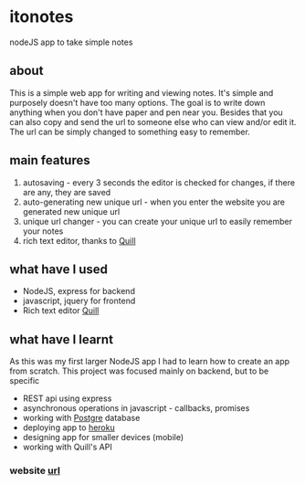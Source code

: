 # itonotes
nodeJS app to take simple notes

## about
This is a simple web app for writing and viewing notes. It's simple and purposely doesn't have too many options. The goal is to write down anything when you don't have paper and pen near you. Besides that you can also copy and send the url to someone else who can view and/or edit it. The url can be simply changed to something easy to remember.

## main features
1. autosaving - every 3 seconds the editor is checked for changes, if there are any, they are saved
2. auto-generating new unique url - when you enter the website you are generated new unique url
3. unique url changer - you can create your unique url to easily remember your notes
4. rich text editor, thanks to [Quill](https://github.com/quilljs/quill)

## what have I used
- NodeJS, express for backend
- javascript, jquery for frontend
- Rich text editor [Quill](https://github.com/quilljs/quill)

## what have I learnt
As this was my first larger NodeJS app I had to learn how to create an app from scratch. This project was focused mainly on backend,
but to be specific
- REST api using express
- asynchronous operations in javascript - callbacks, promises
- working with [Postgre](https://www.postgresql.org/) database
- deploying app to [heroku](https://www.heroku.com/)
- designing app for smaller devices (mobile)
- working with Quill's API

### website [url](http://itonotes.herokuapp.com)

